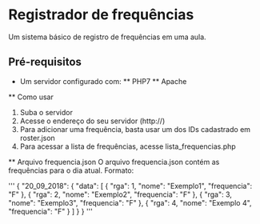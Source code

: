 # Registrador de frequências
Um sistema básico de registro de frequências em uma aula.

## Pré-requisitos
* Um servidor configurado com:
** PHP7
** Apache

** Como usar
1. Suba o servidor
2. Acesse o endereço do seu servidor (http://<ip>)
3. Para adicionar uma frequência, basta usar um dos IDs cadastrado em roster.json
4. Para acessar a lista de frequências, acesse lista_frequencias.php

** Arquivo frequencia.json
O arquivo frequencia.json contém as frequências para o dia atual.
Formato: 

'''
{
  "20_09_2018": {
    "data": [
      {
        "rga": 1,
        "nome": "Exemplo1",
        "frequencia": "F"
      },
      {
        "rga": 2,
        "nome": "Exemplo2",
        "frequencia": "F"
      },
      {
        "rga": 3,
        "nome": "Exemplo3",
        "frequencia": "F"
      },
      {
        "rga": 4,
        "nome": "Exemplo 4",
        "frequencia": "F"
      }
    ]
  }
}
'''
